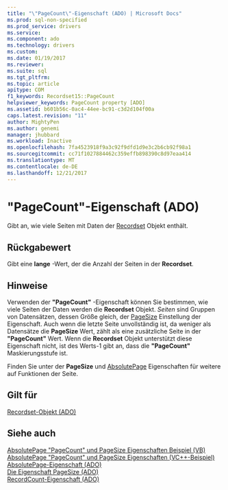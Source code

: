 ```yaml
---
title: "\"PageCount\"-Eigenschaft (ADO) | Microsoft Docs"
ms.prod: sql-non-specified
ms.prod_service: drivers
ms.service: 
ms.component: ado
ms.technology: drivers
ms.custom: 
ms.date: 01/19/2017
ms.reviewer: 
ms.suite: sql
ms.tgt_pltfrm: 
ms.topic: article
apitype: COM
f1_keywords: Recordset15::PageCount
helpviewer_keywords: PageCount property [ADO]
ms.assetid: b601b56c-0ac4-44ee-bc91-c3d2d104f00a
caps.latest.revision: "11"
author: MightyPen
ms.author: genemi
manager: jhubbard
ms.workload: Inactive
ms.openlocfilehash: 7fa4523918f9a3c92f9dfd1d9e3c2b6cb92f98a1
ms.sourcegitcommit: cc71f1027884462c359effb898390c8d97eaa414
ms.translationtype: MT
ms.contentlocale: de-DE
ms.lasthandoff: 12/21/2017
---
```

# <a name="pagecount-property-ado"></a>"PageCount"-Eigenschaft (ADO)
Gibt an, wie viele Seiten mit Daten der [Recordset](../../../ado/reference/ado-api/recordset-object-ado.md) Objekt enthält.  
  
## <a name="return-value"></a>Rückgabewert  
 Gibt eine **lange** -Wert, der die Anzahl der Seiten in der **Recordset**.  
  
## <a name="remarks"></a>Hinweise  
 Verwenden der **"PageCount"** -Eigenschaft können Sie bestimmen, wie viele Seiten der Daten werden die **Recordset** Objekt. *Seiten* sind Gruppen von Datensätzen, dessen Größe gleich, der [PageSize](../../../ado/reference/ado-api/pagesize-property-ado.md) Einstellung der Eigenschaft. Auch wenn die letzte Seite unvollständig ist, da weniger als Datensätze die **PageSize** Wert, zählt als eine zusätzliche Seite in der **"PageCount"** Wert. Wenn die **Recordset** Objekt unterstützt diese Eigenschaft nicht, ist des Werts-1 gibt an, dass die **"PageCount"** Maskierungsstufe ist.  
  
 Finden Sie unter der **PageSize** und [AbsolutePage](../../../ado/reference/ado-api/absolutepage-property-ado.md) Eigenschaften für weitere auf Funktionen der Seite.  
  
## <a name="applies-to"></a>Gilt für  
 [Recordset-Objekt (ADO)](../../../ado/reference/ado-api/recordset-object-ado.md)  
  
## <a name="see-also"></a>Siehe auch  
 [AbsolutePage "PageCount" und PageSize Eigenschaften Beispiel (VB)](../../../ado/reference/ado-api/absolutepage-pagecount-and-pagesize-properties-example-vb.md)   
 [AbsolutePage "PageCount" und PageSize Eigenschaften (VC++-Beispiel)](../../../ado/reference/ado-api/absolutepage-pagecount-and-pagesize-properties-example-vc.md)   
 [AbsolutePage-Eigenschaft (ADO)](../../../ado/reference/ado-api/absolutepage-property-ado.md)   
 [Die Eigenschaft PageSize (ADO)](../../../ado/reference/ado-api/pagesize-property-ado.md)   
 [RecordCount-Eigenschaft (ADO)](../../../ado/reference/ado-api/recordcount-property-ado.md)
